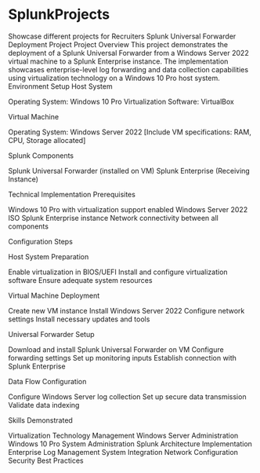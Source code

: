 # SplunkProjects
Showcase different projects for Recruiters
Splunk Universal Forwarder Deployment Project
Project Overview
This project demonstrates the deployment of a Splunk Universal Forwarder from a Windows Server 2022 virtual machine to a Splunk Enterprise instance. The implementation showcases enterprise-level log forwarding and data collection capabilities using virtualization technology on a Windows 10 Pro host system.
Environment Setup
Host System

Operating System: Windows 10 Pro
Virtualization Software: VirtualBox

Virtual Machine

Operating System: Windows Server 2022
[Include VM specifications: RAM, CPU, Storage allocated]

Splunk Components

Splunk Universal Forwarder (installed on VM)
Splunk Enterprise (Receiving Instance)

Technical Implementation
Prerequisites

Windows 10 Pro with virtualization support enabled
Windows Server 2022 ISO
Splunk Enterprise instance
Network connectivity between all components

Configuration Steps

Host System Preparation

Enable virtualization in BIOS/UEFI
Install and configure virtualization software
Ensure adequate system resources


Virtual Machine Deployment

Create new VM instance
Install Windows Server 2022
Configure network settings
Install necessary updates and tools


Universal Forwarder Setup

Download and install Splunk Universal Forwarder on VM
Configure forwarding settings
Set up monitoring inputs
Establish connection with Splunk Enterprise


Data Flow Configuration

Configure Windows Server log collection
Set up secure data transmission
Validate data indexing



Skills Demonstrated

Virtualization Technology Management
Windows Server Administration
Windows 10 Pro System Administration
Splunk Architecture Implementation
Enterprise Log Management
System Integration
Network Configuration
Security Best Practices
